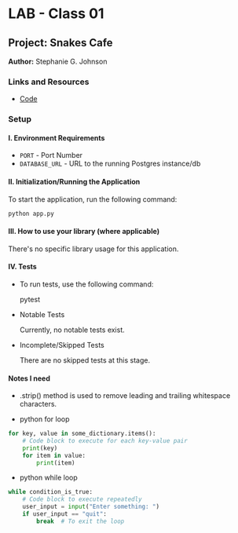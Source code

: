 # LAB - Class 01

## Project: Snakes Cafe

**Author:** Stephanie G. Johnson

### Links and Resources

- [Code](snakes_cafe.py)

### Setup

#### I. Environment Requirements

- `PORT` - Port Number
- `DATABASE_URL` - URL to the running Postgres instance/db

#### II. Initialization/Running the Application

To start the application, run the following command:

```bash
python app.py
```

#### III. How to use your library (where applicable)

There's no specific library usage for this application.

#### IV. Tests

- To run tests, use the following command:

  pytest

- Notable Tests

  Currently, no notable tests exist.

- Incomplete/Skipped Tests

  There are no skipped tests at this stage.


#### Notes I need

- .strip() method is used to remove leading and trailing whitespace characters.

- python for loop

``` python
for key, value in some_dictionary.items():
    # Code block to execute for each key-value pair
    print(key)
    for item in value:
        print(item)
```
- python while loop

``` python
while condition_is_true:
    # Code block to execute repeatedly
    user_input = input("Enter something: ")
    if user_input == "quit":
        break  # To exit the loop
```
